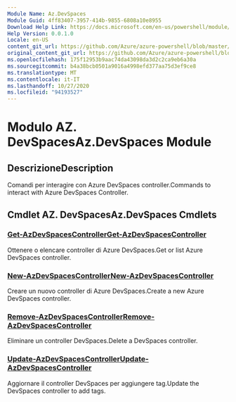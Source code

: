 ```yaml
---
Module Name: Az.DevSpaces
Module Guid: 4ff83407-3957-414b-9855-6808a10e8955
Download Help Link: https://docs.microsoft.com/en-us/powershell/module/az.devspaces
Help Version: 0.0.1.0
Locale: en-US
content_git_url: https://github.com/Azure/azure-powershell/blob/master/src/DevSpaces/DevSpaces/help/Az.DevSpaces.md
original_content_git_url: https://github.com/Azure/azure-powershell/blob/master/src/DevSpaces/DevSpaces/help/Az.DevSpaces.md
ms.openlocfilehash: 175f12953b9aac74da43098da3d2c2ca9eb6a30a
ms.sourcegitcommit: b4a38bcb0501a9016a4998efd377aa75d3ef9ce8
ms.translationtype: MT
ms.contentlocale: it-IT
ms.lasthandoff: 10/27/2020
ms.locfileid: "94193527"
---
```

# <span data-ttu-id="72164-101">Modulo AZ. DevSpaces</span><span class="sxs-lookup"><span data-stu-id="72164-101">Az.DevSpaces Module</span></span>
## <span data-ttu-id="72164-102">Descrizione</span><span class="sxs-lookup"><span data-stu-id="72164-102">Description</span></span>
<span data-ttu-id="72164-103">Comandi per interagire con Azure DevSpaces controller.</span><span class="sxs-lookup"><span data-stu-id="72164-103">Commands to interact with Azure DevSpaces Controller.</span></span>

## <span data-ttu-id="72164-104">Cmdlet AZ. DevSpaces</span><span class="sxs-lookup"><span data-stu-id="72164-104">Az.DevSpaces Cmdlets</span></span>
### [<span data-ttu-id="72164-105">Get-AzDevSpacesController</span><span class="sxs-lookup"><span data-stu-id="72164-105">Get-AzDevSpacesController</span></span>](Get-AzDevSpacesController.md)
<span data-ttu-id="72164-106">Ottenere o elencare controller di Azure DevSpaces.</span><span class="sxs-lookup"><span data-stu-id="72164-106">Get or list Azure DevSpaces controller.</span></span>

### [<span data-ttu-id="72164-107">New-AzDevSpacesController</span><span class="sxs-lookup"><span data-stu-id="72164-107">New-AzDevSpacesController</span></span>](New-AzDevSpacesController.md)
<span data-ttu-id="72164-108">Creare un nuovo controller di Azure DevSpaces.</span><span class="sxs-lookup"><span data-stu-id="72164-108">Create a new Azure DevSpaces controller.</span></span>

### [<span data-ttu-id="72164-109">Remove-AzDevSpacesController</span><span class="sxs-lookup"><span data-stu-id="72164-109">Remove-AzDevSpacesController</span></span>](Remove-AzDevSpacesController.md)
<span data-ttu-id="72164-110">Eliminare un controller DevSpaces.</span><span class="sxs-lookup"><span data-stu-id="72164-110">Delete a DevSpaces controller.</span></span>

### [<span data-ttu-id="72164-111">Update-AzDevSpacesController</span><span class="sxs-lookup"><span data-stu-id="72164-111">Update-AzDevSpacesController</span></span>](Update-AzDevSpacesController.md)
<span data-ttu-id="72164-112">Aggiornare il controller DevSpaces per aggiungere tag.</span><span class="sxs-lookup"><span data-stu-id="72164-112">Update the DevSpaces controller to add tags.</span></span> 

